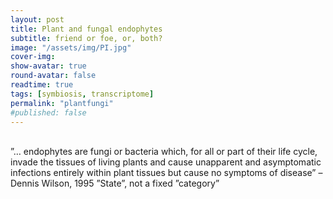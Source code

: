 ```yaml
---
layout: post
title: Plant and fungal endophytes
subtitle: friend or foe, or, both?
image: "/assets/img/PI.jpg"
cover-img:
show-avatar: true
round-avatar: false
readtime: true
tags: [symbiosis, transcriptome]
permalink: "plantfungi"
#published: false
---
```

<br>
”… endophytes are fungi or bacteria which, for all or part of their life cycle, invade the tissues of living plants and cause unapparent and asymptomatic infections entirely within plant tissues but cause no symptoms of disease” – Dennis Wilson, 1995
”State”, not a fixed ”category”
